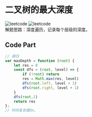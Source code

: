 # 二叉树的最大深度
![leetcode](https://img.shields.io/badge/leetcode-102-blue "leetcode") ![leetcode](https://img.shields.io/badge/-easy-green "leetcode")    
解题思路：深度遍历，记录每个层级的深度。
## Code Part
```js
// 递归
var maxDepth = function (root) {
    let res = 0
    const dfs = (root, level) => {
        if (!root) return
        res = Math.max(res, level)
        dfs(root.left, level + 1)
        dfs(root.right, level + 1)
    }
    dfs(root,1)
    return res
};
// 时间复杂度On,
```